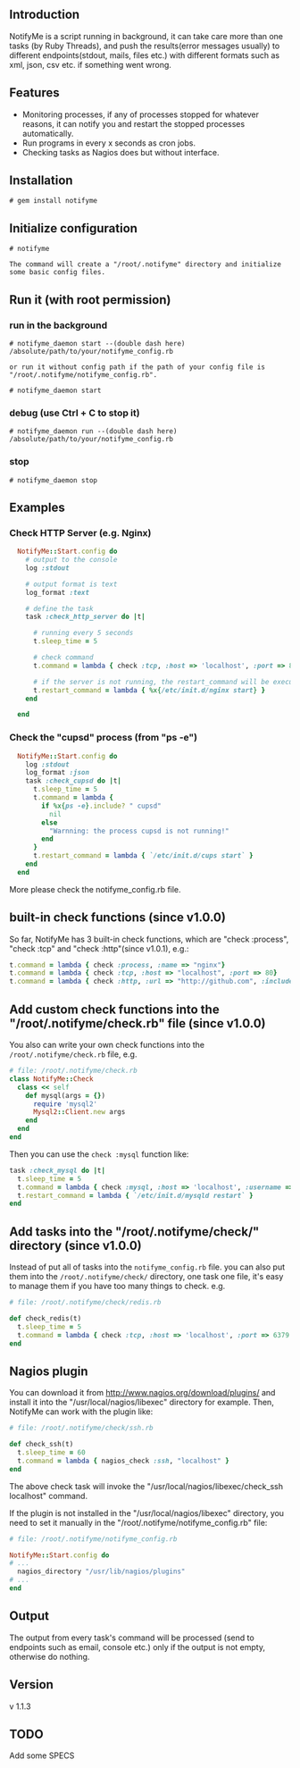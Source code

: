 ## Introduction

NotifyMe is a script running in background, it can take care more than one tasks (by Ruby Threads), and push the results(error messages usually) to different endpoints(stdout, mails, files etc.) with different formats such as xml, json, csv etc. if something went wrong. 

## Features

* Monitoring processes, if any of processes stopped for whatever reasons, it can notify you and restart the stopped processes automatically.
* Run programs in every x seconds as cron jobs.
* Checking tasks as Nagios does but without interface.

## Installation

    # gem install notifyme

## Initialize configuration

    # notifyme

    The command will create a "/root/.notifyme" directory and initialize some basic config files.

## Run it (with root permission)

### run in the background

    # notifyme_daemon start --(double dash here) /absolute/path/to/your/notifyme_config.rb

    or run it without config path if the path of your config file is "/root/.notifyme/notifyme_config.rb".

    # notifyme_daemon start

### debug (use Ctrl + C to stop it)

    # notifyme_daemon run --(double dash here) /absolute/path/to/your/notifyme_config.rb

### stop

    # notifyme_daemon stop

## Examples

### Check HTTP Server (e.g. Nginx)

```ruby
  NotifyMe::Start.config do
    # output to the console
    log :stdout

    # output format is text
    log_format :text

    # define the task 
    task :check_http_server do |t| 

      # running every 5 seconds
      t.sleep_time = 5 

      # check command
      t.command = lambda { check :tcp, :host => 'localhost', :port => 80 }

      # if the server is not running, the restart_command will be executed
      t.restart_command = lambda { %x{/etc/init.d/nginx start} }
    end 

  end
```

### Check the "cupsd" process (from "ps -e")

```ruby
  NotifyMe::Start.config do
    log :stdout
    log_format :json 
    task :check_cupsd do |t| 
      t.sleep_time = 5 
      t.command = lambda {
        if %x{ps -e}.include? " cupsd"
          nil 
        else
          "Warnning: the process cupsd is not running!"
        end 
      }   
      t.restart_command = lambda { `/etc/init.d/cups start` }   
    end 
  end
```

More please check the notifyme_config.rb file.

## built-in check functions (since v1.0.0)

So far, NotifyMe has 3 built-in check functions, which are "check :process", "check :tcp" and "check :http"(since v1.0.1), e.g.:

```ruby
t.command = lambda { check :process, :name => "nginx"}
t.command = lambda { check :tcp, :host => "localhost", :port => 80}
t.command = lambda { check :http, :url => "http://github.com", :include => 'Social Coding'}
```

## Add custom check functions into the "/root/.notifyme/check.rb" file (since v1.0.0)

You also can write your own check functions into the `/root/.notifyme/check.rb` file, e.g.

```ruby
# file: /root/.notifyme/check.rb
class NotifyMe::Check
  class << self
    def mysql(args = {}) 
      require 'mysql2'
      Mysql2::Client.new args 
    end 
  end 
end
```

Then you can use the `check :mysql` function like:

```ruby
task :check_mysql do |t|
  t.sleep_time = 5
  t.command = lambda { check :mysql, :host => 'localhost', :username => 'root', :password => 'pa$$' }
  t.restart_command = lambda { `/etc/init.d/mysqld restart` }
end
```

## Add tasks into the "/root/.notifyme/check/" directory (since v1.0.0)

Instead of put all of tasks into the `notifyme_config.rb` file. you can also put them into the `/root/.notifyme/check/` directory, one task one file, it's easy to manage them if you have too many things to check.
e.g.

```ruby
# file: /root/.notifyme/check/redis.rb

def check_redis(t)
  t.sleep_time = 5
  t.command = lambda { check :tcp, :host => 'localhost', :port => 6379 }
end
```

## Nagios plugin

You can download it from http://www.nagios.org/download/plugins/ and install it into the "/usr/local/nagios/libexec" directory for example.
Then, NotifyMe can work with the plugin like:

```ruby
# file: /root/.notifyme/check/ssh.rb

def check_ssh(t)
  t.sleep_time = 60
  t.command = lambda { nagios_check :ssh, "localhost" }
end
```

The above check task will invoke the "/usr/local/nagios/libexec/check_ssh localhost" command. 

If the plugin is not installed in the "/usr/local/nagios/libexec" directory, you need to set it manually in the "/root/.notifyme/notifyme_config.rb" file:

```ruby
# file: /root/.notifyme/notifyme_config.rb

NotifyMe::Start.config do
# ...
  nagios_directory "/usr/lib/nagios/plugins"
# ...
end

```

## Output

The output from every task's command will be processed (send to endpoints such as email, console etc.) only if the output is not empty, otherwise do nothing.

## Version

v 1.1.3

## TODO

Add some SPECS
